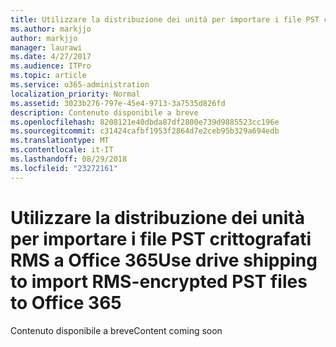 ```yaml
---
title: Utilizzare la distribuzione dei unità per importare i file PST crittografati RMS a Office 365
ms.author: markjjo
author: markjjo
manager: laurawi
ms.date: 4/27/2017
ms.audience: ITPro
ms.topic: article
ms.service: o365-administration
localization_priority: Normal
ms.assetid: 3023b276-797e-45e4-9713-3a7535d826fd
description: Contenuto disponibile a breve
ms.openlocfilehash: 8208121e40dbda87df2800e739d9885523cc196e
ms.sourcegitcommit: c31424cafbf1953f2864d7e2ceb95b329a694edb
ms.translationtype: MT
ms.contentlocale: it-IT
ms.lasthandoff: 08/29/2018
ms.locfileid: "23272161"
---
```

# <a name="use-drive-shipping-to-import-rms-encrypted-pst-files-to-office-365"></a><span data-ttu-id="3665c-103">Utilizzare la distribuzione dei unità per importare i file PST crittografati RMS a Office 365</span><span class="sxs-lookup"><span data-stu-id="3665c-103">Use drive shipping to import RMS-encrypted PST files to Office 365</span></span>

<span data-ttu-id="3665c-104">Contenuto disponibile a breve</span><span class="sxs-lookup"><span data-stu-id="3665c-104">Content coming soon</span></span>
  

